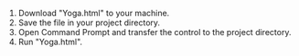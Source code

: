 1. Download "Yoga.html" to your machine.
2. Save the file in your project directory.
3. Open Command Prompt and transfer the control to the project directory.
4. Run "Yoga.html".
